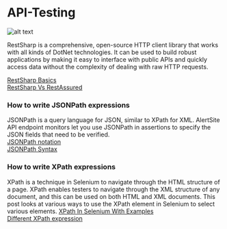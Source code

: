 # API-Testing

![alt text](https://miro.medium.com/max/723/1*OICaHvjcxhpFofj6Bai6aA.jpeg)

RestSharp is a comprehensive, open-source HTTP client library that works with all kinds of DotNet technologies.  It can be used to build robust applications by making it easy to interface with public APIs and quickly access data without the complexity of dealing with raw HTTP requests.

[RestSharp Basics](https://github.com/venkywarriors/API-Testing/blob/master/RestSharp-3.pdf) <br>
[RestSharp Vs RestAssured](https://github.com/venkywarriors/Restshap-with-c-sharp/blob/master/RestSharp%20Vs%20RestAssured.pdf)<br>

### How to write JSONPath expressions
JSONPath is a query language for JSON, similar to XPath for XML. AlertSite API endpoint monitors let you use JSONPath in assertions to specify the JSON fields that need to be verified.<br>
<a href="https://support.smartbear.com/alertsite/docs/monitors/api/endpoint/jsonpath.html">JSONPath notation</a><br>
<a href="https://docs.hevodata.com/pipelines/miscellaneous/how-to-write-jsonpath-expressions/">JSONPath Syntax</a><br>

### How to write XPath expressions
XPath is a technique in Selenium to navigate through the HTML structure of a page. XPath enables testers to navigate through the XML structure of any document, and this can be used on both HTML and XML documents. This post looks at various ways to use the XPath element in Selenium to select various elements.
<a href="https://www.lambdatest.com/blog/complete-guide-for-using-xpath-in-selenium-with-examples/">XPath In Selenium With Examples</a><br>
<a href="https://www.guru99.com/xpath-selenium.html">Different XPath expression</a>
